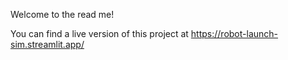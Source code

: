 Welcome to the read me!

You can find a live version of this project at https://robot-launch-sim.streamlit.app/
